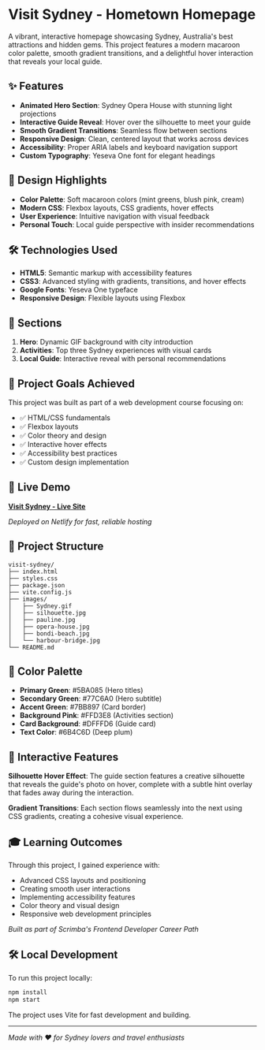 # Visit Sydney - Hometown Homepage

A vibrant, interactive homepage showcasing Sydney, Australia's best attractions and hidden gems. This project features a modern macaroon color palette, smooth gradient transitions, and a delightful hover interaction that reveals your local guide.

## ✨ Features

- **Animated Hero Section**: Sydney Opera House with stunning light projections
- **Interactive Guide Reveal**: Hover over the silhouette to meet your guide
- **Smooth Gradient Transitions**: Seamless flow between sections
- **Responsive Design**: Clean, centered layout that works across devices
- **Accessibility**: Proper ARIA labels and keyboard navigation support
- **Custom Typography**: Yeseva One font for elegant headings

## 🎨 Design Highlights

- **Color Palette**: Soft macaroon colors (mint greens, blush pink, cream)
- **Modern CSS**: Flexbox layouts, CSS gradients, hover effects
- **User Experience**: Intuitive navigation with visual feedback
- **Personal Touch**: Local guide perspective with insider recommendations

## 🛠️ Technologies Used

- **HTML5**: Semantic markup with accessibility features
- **CSS3**: Advanced styling with gradients, transitions, and hover effects
- **Google Fonts**: Yeseva One typeface
- **Responsive Design**: Flexible layouts using Flexbox

## 📱 Sections

1. **Hero**: Dynamic GIF background with city introduction
2. **Activities**: Top three Sydney experiences with visual cards
3. **Local Guide**: Interactive reveal with personal recommendations

## 🎯 Project Goals Achieved

This project was built as part of a web development course focusing on:
- ✅ HTML/CSS fundamentals
- ✅ Flexbox layouts
- ✅ Color theory and design
- ✅ Interactive hover effects
- ✅ Accessibility best practices
- ✅ Custom design implementation

## 🚀 Live Demo

**[Visit Sydney - Live Site](https://visit-sydney.netlify.app/)**

*Deployed on Netlify for fast, reliable hosting*

## 📁 Project Structure

```
visit-sydney/
├── index.html
├── styles.css
├── package.json
├── vite.config.js
├── images/
│   ├── Sydney.gif
│   ├── silhouette.jpg
│   ├── pauline.jpg
│   ├── opera-house.jpg
│   ├── bondi-beach.jpg
│   └── harbour-bridge.jpg
└── README.md
```

## 🎨 Color Palette

- **Primary Green**: #5BA085 (Hero titles)
- **Secondary Green**: #77C6A0 (Hero subtitle)
- **Accent Green**: #7BB897 (Card border)
- **Background Pink**: #FFD3E8 (Activities section)
- **Card Background**: #DFFFD6 (Guide card)
- **Text Color**: #6B4C6D (Deep plum)

## 💫 Interactive Features

**Silhouette Hover Effect**: The guide section features a creative silhouette that reveals the guide's photo on hover, complete with a subtle hint overlay that fades away during the interaction.

**Gradient Transitions**: Each section flows seamlessly into the next using CSS gradients, creating a cohesive visual experience.

## 🎓 Learning Outcomes

Through this project, I gained experience with:
- Advanced CSS layouts and positioning
- Creating smooth user interactions
- Implementing accessibility features
- Color theory and visual design
- Responsive web development principles

*Built as part of Scrimba's Frontend Developer Career Path*

## 🛠️ Local Development

To run this project locally:

```bash
npm install
npm start
```

The project uses Vite for fast development and building.

---

*Made with ❤️ for Sydney lovers and travel enthusiasts*